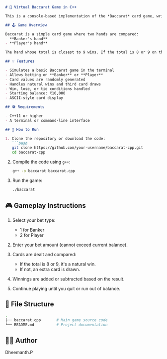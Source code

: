 
````markdown
# 🎴 Virtual Baccarat Game in C++

This is a console-based implementation of the *Baccarat* card game, written in C++. The game simulates a virtual casino experience where a player can place bets on the **Banker** or the **Player**, and cards are drawn according to Baccarat rules.

## 🕹️ Game Overview

Baccarat is a simple card game where two hands are compared:
- **Banker's hand**
- **Player's hand**

The hand whose total is closest to 9 wins. If the total is 8 or 9 on the first two cards, it's called a **natural win**, and no more cards are drawn. Otherwise, a third card might be drawn based on simple rules.

## 💡 Features

- Simulates a basic Baccarat game in the terminal
- Allows betting on **Banker** or **Player**
- Card values are randomly generated
- Handles natural wins and third card draws
- Win, lose, or tie conditions handled
- Starting balance: ₹10,000
- ASCII-style card display

## 🛠️ Requirements

- C++11 or higher
- A terminal or command-line interface

## 🚀 How to Run

1. Clone the repository or download the code:
   ```bash
   git clone https://github.com/your-username/baccarat-cpp.git
   cd baccarat-cpp
````

2. Compile the code using `g++`:

   ```bash
   g++ -o baccarat baccarat.cpp
   ```

3. Run the game:

   ```bash
   ./baccarat
   ```

## 🎮 Gameplay Instructions

1. Select your bet type:

   * 1 for Banker
   * 2 for Player

2. Enter your bet amount (cannot exceed current balance).

3. Cards are dealt and compared:

   * If the total is 8 or 9, it's a natural win.
   * If not, an extra card is drawn.

4. Winnings are added or subtracted based on the result.

5. Continue playing until you quit or run out of balance.

## 📁 File Structure

```bash
.
├── baccarat.cpp       # Main game source code
└── README.md          # Project documentation
```

## 🧑‍💻 Author

Dheemanth.P
